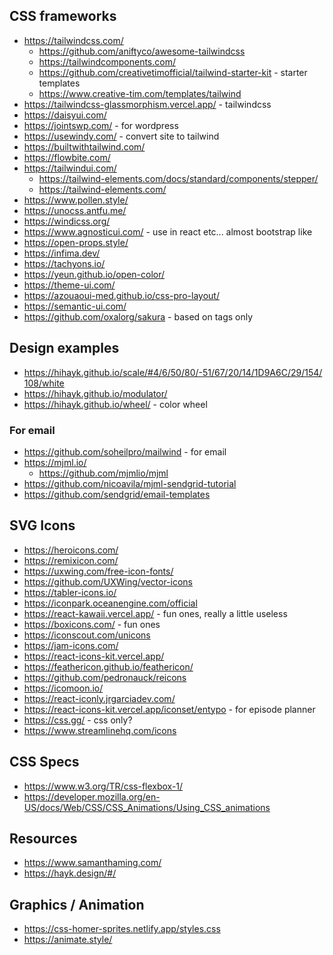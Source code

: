 
## CSS frameworks
* https://tailwindcss.com/
    * https://github.com/aniftyco/awesome-tailwindcss
    * https://tailwindcomponents.com/
    * https://github.com/creativetimofficial/tailwind-starter-kit - starter templates
    * https://www.creative-tim.com/templates/tailwind
* https://tailwindcss-glassmorphism.vercel.app/ - tailwindcss
* https://daisyui.com/
* https://jointswp.com/ - for wordpress
* https://usewindy.com/ - convert site to tailwind
* https://builtwithtailwind.com/
* https://flowbite.com/
* https://tailwindui.com/
    * https://tailwind-elements.com/docs/standard/components/stepper/
    * https://tailwind-elements.com/
* https://www.pollen.style/
* https://unocss.antfu.me/
* https://windicss.org/
* https://www.agnosticui.com/ - use in react etc... almost bootstrap like
* https://open-props.style/ 
* https://infima.dev/
* https://tachyons.io/
* https://yeun.github.io/open-color/
* https://theme-ui.com/
* https://azouaoui-med.github.io/css-pro-layout/
* https://semantic-ui.com/
* https://github.com/oxalorg/sakura - based on tags only

## Design examples
* https://hihayk.github.io/scale/#4/6/50/80/-51/67/20/14/1D9A6C/29/154/108/white
* https://hihayk.github.io/modulator/
* https://hihayk.github.io/wheel/ - color wheel

### For email
* https://github.com/soheilpro/mailwind - for email
* https://mjml.io/
    * https://github.com/mjmlio/mjml
* https://github.com/nicoavila/mjml-sendgrid-tutorial
* https://github.com/sendgrid/email-templates

## SVG Icons
* https://heroicons.com/
* https://remixicon.com/
* https://uxwing.com/free-icon-fonts/
* https://github.com/UXWing/vector-icons
* https://tabler-icons.io/
* https://iconpark.oceanengine.com/official
* https://react-kawaii.vercel.app/ - fun ones, really a little useless
* https://boxicons.com/ - fun ones
* https://iconscout.com/unicons
* https://jam-icons.com/
* https://react-icons-kit.vercel.app/
* https://feathericon.github.io/feathericon/
* https://github.com/pedronauck/reicons
* https://icomoon.io/
* https://react-iconly.jrgarciadev.com/
* https://react-icons-kit.vercel.app/iconset/entypo - for episode planner
* https://css.gg/ - css only?
* https://www.streamlinehq.com/icons

## CSS Specs
* https://www.w3.org/TR/css-flexbox-1/
* https://developer.mozilla.org/en-US/docs/Web/CSS/CSS_Animations/Using_CSS_animations


## Resources
* https://www.samanthaming.com/
* https://hayk.design/#/

## Graphics / Animation 
* https://css-homer-sprites.netlify.app/styles.css
* https://animate.style/